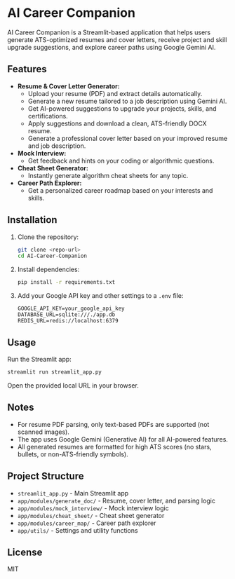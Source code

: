 



# AI Career Companion

AI Career Companion is a Streamlit-based application that helps users generate ATS-optimized resumes and cover letters, receive project and skill upgrade suggestions, and explore career paths using Google Gemini AI.

## Features
- **Resume & Cover Letter Generator:**
  - Upload your resume (PDF) and extract details automatically.
  - Generate a new resume tailored to a job description using Gemini AI.
  - Get AI-powered suggestions to upgrade your projects, skills, and certifications.
  - Apply suggestions and download a clean, ATS-friendly DOCX resume.
  - Generate a professional cover letter based on your improved resume and job description.
- **Mock Interview:**
  - Get feedback and hints on your coding or algorithmic questions.
- **Cheat Sheet Generator:**
  - Instantly generate algorithm cheat sheets for any topic.
- **Career Path Explorer:**
  - Get a personalized career roadmap based on your interests and skills.

## Installation
1. Clone the repository:
   ```sh
   git clone <repo-url>
   cd AI-Career-Companion
   ```
2. Install dependencies:
   ```sh
   pip install -r requirements.txt
   ```
3. Add your Google API key and other settings to a `.env` file:
   ```env
   GOOGLE_API_KEY=your_google_api_key
   DATABASE_URL=sqlite:///./app.db
   REDIS_URL=redis://localhost:6379
   ```

## Usage
Run the Streamlit app:
```sh
streamlit run streamlit_app.py
```
Open the provided local URL in your browser.

## Notes
- For resume PDF parsing, only text-based PDFs are supported (not scanned images).
- The app uses Google Gemini (Generative AI) for all AI-powered features.
- All generated resumes are formatted for high ATS scores (no stars, bullets, or non-ATS-friendly symbols).

## Project Structure
- `streamlit_app.py` - Main Streamlit app
- `app/modules/generate_doc/` - Resume, cover letter, and parsing logic
- `app/modules/mock_interview/` - Mock interview logic
- `app/modules/cheat_sheet/` - Cheat sheet generator
- `app/modules/career_map/` - Career path explorer
- `app/utils/` - Settings and utility functions

## License
MIT
